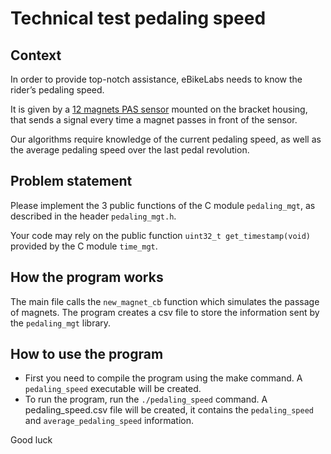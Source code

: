 # Technical test pedaling speed

## Context

In order to provide top-notch assistance, eBikeLabs needs to know the rider’s pedaling speed.

It is given by a [12 magnets PAS sensor](https://www.amazon.fr/MAGT-Assistant-%C3%A9lectrique-Sensor-v%C3%A9lo-ebike-Adjoint/dp/B07S7RSWQN/ref=sr_1_3?__mk_fr_FR=%C3%85M%C3%85%C5%BD%C3%95%C3%91&crid=3EFEQ8ZX40M4H&keywords=pedaling+sensor&qid=1700823138&sprefix=pedaling+sensor%2Caps%2C86&sr=8-3) mounted on the bracket housing, that sends a signal every time a magnet passes in front of the sensor.

Our algorithms require knowledge of the current pedaling speed, as well as the average pedaling speed over the last pedal revolution.

## Problem statement  

Please implement the 3 public functions of the C module `pedaling_mgt`, as described in the header `pedaling_mgt.h`.

Your code may rely on the public function `uint32_t get_timestamp(void)` provided by the C module `time_mgt`.

## How the program works

The main file calls the `new_magnet_cb` function which simulates the passage of magnets. The program creates a csv file to store the information sent by the `pedaling_mgt` library.

## How to use the program

- First you need to compile the program using the make command. A `pedaling_speed` executable will be created.
- To run the program, run the `./pedaling_speed` command. A pedaling_speed.csv file will be created, it contains the `pedaling_speed` and `average_pedaling_speed` information.

Good luck
